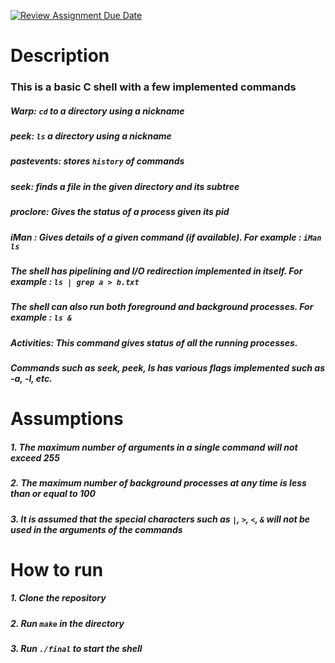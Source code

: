 [![Review Assignment Due Date](https://classroom.github.com/assets/deadline-readme-button-24ddc0f5d75046c5622901739e7c5dd533143b0c8e959d652212380cedb1ea36.svg)](https://classroom.github.com/a/76mHqLr5)

# Description

### This is a basic C shell with a few implemented commands

##### Warp: `cd` to a directory using a nickname

##### peek: `ls` a directory using a nickname

##### pastevents: stores `history` of commands

##### seek: finds a file in the given directory and its subtree

##### proclore: Gives the status of a process given its pid

##### iMan : Gives details of a given command (if available). For example : `iMan ls`

##### The shell has pipelining and I/O redirection implemented in itself. For example : `ls | grep a > b.txt`

##### The shell can also run both foreground and background processes. For example : `ls &`

##### Activities: This command gives status of all the running processes.

##### Commands such as seek, peek, ls has various flags implemented such as -a, -l, etc. 



# Assumptions


##### 1. The maximum number of arguments in a single command will not exceed 255
##### 2. The maximum number of background processes at any time is less than or equal to 100
##### 3. It is assumed that the special characters such as `|`, `>`, `<`, `&` will not be used in the arguments of the commands


# How to run

##### 1. Clone the repository
##### 2. Run `make` in the directory
##### 3. Run `./final` to start the shell
